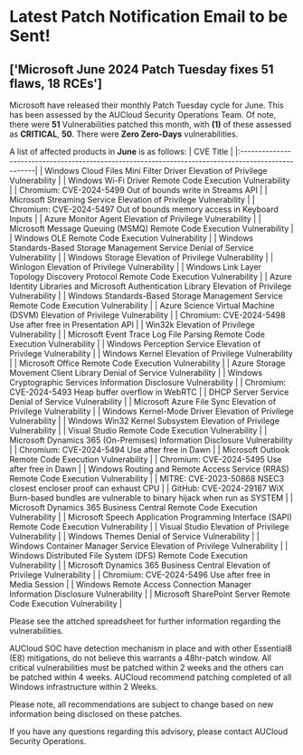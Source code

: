 
# Latest Patch Notification Email to be Sent!

## ['Microsoft June 2024 Patch Tuesday fixes 51 flaws, 18 RCEs']

Microsoft have released their monthly Patch Tuesday cycle for June. This has been assessed by the AUCloud Security Operations Team.
Of note, there were **51** Vulnerabilities patched this month, with **(1)** of these assessed as **CRITICAL**, **50**. There were **Zero Zero-Days** vulnerabilities.

A list of affected products in **June** is as follows:
| CVE Title                                                                                          |
|:---------------------------------------------------------------------------------------------------|
| Windows Cloud Files Mini Filter Driver Elevation of Privilege Vulnerability                        |
| Windows Wi-Fi Driver Remote Code Execution Vulnerability                                           |
| Chromium: CVE-2024-5499 Out of bounds write in Streams API                                         |
| Microsoft Streaming Service Elevation of Privilege Vulnerability                                   |
| Chromium: CVE-2024-5497 Out of bounds memory access in Keyboard Inputs                             |
| Azure Monitor Agent Elevation of Privilege Vulnerability                                           |
| Microsoft Message Queuing (MSMQ) Remote Code Execution Vulnerability                               |
| Windows OLE Remote Code Execution Vulnerability                                                    |
| Windows Standards-Based Storage Management Service Denial of Service Vulnerability                 |
| Windows Storage Elevation of Privilege Vulnerability                                               |
| Winlogon Elevation of Privilege Vulnerability                                                      |
| Windows Link Layer Topology Discovery Protocol Remote Code Execution Vulnerability                 |
| Azure Identity Libraries and Microsoft Authentication Library Elevation of Privilege Vulnerability |
| Windows Standards-Based Storage Management Service Remote Code Execution Vulnerability             |
| Azure Science Virtual Machine (DSVM) Elevation of Privilege Vulnerability                          |
| Chromium: CVE-2024-5498 Use after free in Presentation API                                         |
| Win32k Elevation of Privilege Vulnerability                                                        |
| Microsoft Event Trace Log File Parsing Remote Code Execution Vulnerability                         |
| Windows Perception Service Elevation of Privilege Vulnerability                                    |
| Windows Kernel Elevation of Privilege Vulnerability                                                |
| Microsoft Office Remote Code Execution Vulnerability                                               |
| Azure Storage Movement Client Library Denial of Service Vulnerability                              |
| Windows Cryptographic Services Information Disclosure Vulnerability                                |
| Chromium: CVE-2024-5493 Heap buffer overflow in WebRTC                                             |
| DHCP Server Service Denial of Service Vulnerability                                                |
| Microsoft Azure File Sync Elevation of Privilege Vulnerability                                     |
| Windows Kernel-Mode Driver Elevation of Privilege Vulnerability                                    |
| Windows Win32 Kernel Subsystem Elevation of Privilege Vulnerability                                |
| Visual Studio Remote Code Execution Vulnerability                                                  |
| Microsoft Dynamics 365 (On-Premises) Information Disclosure Vulnerability                          |
| Chromium: CVE-2024-5494 Use after free in Dawn                                                     |
| Microsoft Outlook Remote Code Execution Vulnerability                                              |
| Chromium: CVE-2024-5495 Use after free in Dawn                                                     |
| Windows Routing and Remote Access Service (RRAS) Remote Code Execution Vulnerability               |
| MITRE: CVE-2023-50868 NSEC3 closest encloser proof can exhaust CPU                                 |
| GitHub: CVE-2024-29187 WiX Burn-based bundles are vulnerable to binary hijack when run as SYSTEM   |
| Microsoft Dynamics 365 Business Central Remote Code Execution Vulnerability                        |
| Microsoft Speech Application Programming Interface (SAPI) Remote Code Execution Vulnerability      |
| Visual Studio Elevation of Privilege Vulnerability                                                 |
| Windows Themes Denial of Service Vulnerability                                                     |
| Windows Container Manager Service Elevation of Privilege Vulnerability                             |
| Windows Distributed File System (DFS) Remote Code Execution Vulnerability                          |
| Microsoft Dynamics 365 Business Central Elevation of Privilege Vulnerability                       |
| Chromium: CVE-2024-5496 Use after free in Media Session                                            |
| Windows Remote Access Connection Manager Information Disclosure Vulnerability                      |
| Microsoft SharePoint Server Remote Code Execution Vulnerability                                    |

Please see the attched spreadsheet for further information regarding the vulnerabilities.

AUCloud SOC have detection mechanism in place and with other Essential8 (E8) mitigations, do not believe this warrants a 48hr-patch window. All critical vulnerabilities must be patched within 2 weeks and the others can be patched within 4 weeks. AUCloud recommend patching completed of all Windows infrastructure within 2 Weeks.

Please note, all recommendations are subject to change based on new information being disclosed on these patches.

If you have any questions regarding this advisory, please contact AUCloud Security Operations.

    